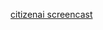 [citizenai screencast](https://drive.google.com/file/d/1llyLBDnXc_okEPgsj8VbhvU7bDTwh78e/view?usp=drivesdk)
